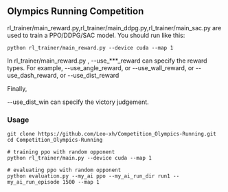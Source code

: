 ## Olympics Running Competition

rl_trainer/main_reward.py,rl_trainer/main_ddpg.py,rl_trainer/main_sac.py are used to train a PPO/DDPG/SAC model. You should run like this:
```shell
python rl_trainer/main_reward.py --device cuda --map 1

```
In rl_trainer/main_reward.py , --use_***_reward can specify the reward types.
For example, 
--use_angle_reward, or
--use_wall_reward, or
--use_dash_reward, or
--use_dist_reward



Finally,

--use_dist_win can specify the victory judgement.

### Usage

```shell
git clone https://github.com/Leo-xh/Competition_Olympics-Running.git
cd Competition_Olympics-Running

# training ppo with random opponent
python rl_trainer/main.py --device cuda --map 1

# evaluating ppo with random opponent
python evaluation.py --my_ai ppo --my_ai_run_dir run1 --my_ai_run_episode 1500 --map 1
```



